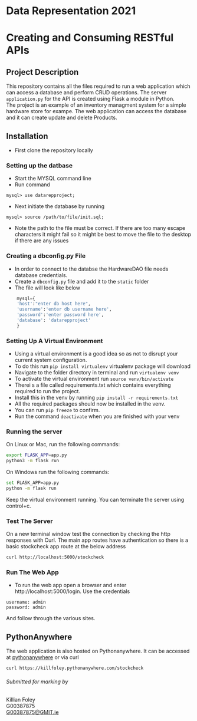 # Data Representation 2021
# Creating and Consuming RESTful APIs
## Project Description
This repository contains all the files required to run a web application which can access a database and perform CRUD operations. The server `application.py` for the API is created using Flask a module in Python. <br>
The project is an example of an inventory managment system for a simple hardware store for exampe. The web application can access the database and it can create update and delete Products. 

## Installation
* First clone the repository locally

### Setting up the datbase
* Start the MYSQL command line
* Run command 
```mysql
mysql> use datarepproject;
```
* Next initiate the database by running 
```mysql
mysql> source /path/to/file/init.sql;
```
* Note the path to the file must be correct. If there are too many escape characters it might fail so it might be best to move the file to the desktop if there are any issues

### Creating a dbconfig.py File
* In order to connect to the databse the HardwareDAO file needs database credentials.
* Create a `dbconfig.py` file and add it to the `static` folder
* The file will look like below  
```python
    mysql={
    'host':"enter db host here",
    'username':'enter db username here',
    'password':'enter password here',
    'database': 'datarepproject'
    }
```
### Setting Up A Virtual Environment
* Using a virtual environment is a good idea so as not to disrupt your current system configuration.
* To do this run `pip install virtualenv` virtualenv package will download
* Navigate to the folder directory in terminal and run `virtualenv venv`
* To activate the virtual environment run `source venv/bin/activate`
* Therei s a file called requirements.txt which contains everything required to run the project.
* Install this in the venv by running `pip install -r requirements.txt`
* All the required packages should now be installed in the venv.
* You can run `pip freeze` to confirm.
* Run the command `deactivate` when you are finished with your venv

### Running the server
  On Linux or Mac, run the following commands:
  ```bash
  export FLASK_APP=app.py
  python3 -m flask run
  ```
  On Windows run the following commands:
  ```bash
  set FLASK_APP=app.py
  python -m flask run
  ```
Keep the virtual environment running. You can terminate the server using control+c.

### Test The Server
On a new terminal window  test the connection by checking the http responses with Curl. The main app routes have authentication so there is a basic stockcheck app route at the below address

```bash
curl http://localhost:5000/stockcheck
```
### Run The Web App
* To run the web app open a browser and enter http://localhost:5000/login.
Use the credentials 
```
username: admin
password: admin
```
And follow through the various sites.

## PythonAnywhere
The web application is also hosted on Pythonanywhere. It can be accessed at [pythonanywhere](https://killfoley.pythonanywhere.com/login)
or via curl
```bash
curl https://killfoley.pythonanywhere.com/stockcheck
```
###### Submitted for marking by
Killian Foley<br>
G00387875<br>
<G00387875@GMIT.ie>